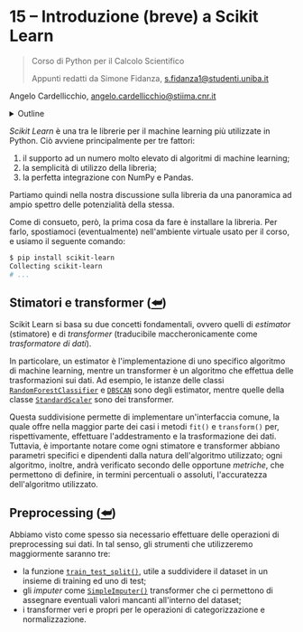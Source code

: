 # 15 – Introduzione (breve) a Scikit Learn

> Corso di Python per il Calcolo Scientifico
>
> Appunti redatti da Simone Fidanza, s.fidanza1@studenti.uniba.it

Angelo Cardellicchio, angelo.cardellicchio@stiima.cnr.it

<details>
    <summary>Outline</summary>

<a name="top"></a>

<!-- TOC -->

1. [15 – Introduzione (breve) a Scikit Learn](#15--introduzione-breve-a-scikit-learn)
   1. [Stimatori e transformer (⮨)](#stimatori-e-transformer-)
   2. [Preprocessing (⮨)](#preprocessing-)

<!-- /TOC -->

</details>

_Scikit Learn_ è una tra le librerie per il machine learning più utilizzate in
Python. Ciò avviene principalmente per tre fattori:

1. il supporto ad un numero molto elevato di algoritmi di machine learning;
2. la semplicità di utilizzo della libreria;
3. la perfetta integrazione con NumPy e Pandas.

Partiamo quindi nella nostra discussione sulla libreria da una panoramica ad
ampio spettro delle potenzialità della stessa.

Come di consueto, però, la prima cosa da fare è installare la libreria. Per
farlo, spostiamoci (eventualmente) nell'ambiente virtuale usato per il corso,
e usiamo il seguente comando:

```sh
$ pip install scikit-learn
Collecting scikit-learn
# ...
```

## Stimatori e transformer ([⮨](#top))

Scikit Learn si basa su due concetti fondamentali, ovvero quelli di _estimator_
(stimatore) e di _transformer_ (traducibile maccheronicamente come
_trasformatore di dati_).

In particolare, un estimator è l'implementazione di uno specifico algoritmo di
machine learning, mentre un transformer è un algoritmo che effettua delle
trasformazioni sui dati. Ad esempio, le istanze delle classi [`RandomForestClassifier`](https://scikit-learn.org/stable/modules/generated/sklearn.ensemble.RandomForestClassifier.html)
e [`DBSCAN`](http://scikit-learn.org/stable/modules/generated/sklearn.cluster.DBSCAN.html)
sono degli estimator, mentre quelle della classe [`StandardScaler`](http://scikit-learn.org/stable/modules/generated/sklearn.preprocessing.StandardScaler.html)
sono dei transformer.

Questa suddivisione permette di implementare un'interfaccia comune, la quale
offre nella maggior parte dei casi i metodi `fit()` e `transform()` per,
rispettivamente, effettuare l'addestramento e la trasformazione dei dati.
Tuttavia, è importante notare come ogni stimatore e transformer abbiano
parametri specifici e dipendenti dalla natura dell'algoritmo utilizzato; ogni
algoritmo, inoltre, andrà verificato secondo delle opportune _metriche_, che
permettono di definire, in termini percentuali o assoluti, l'accuratezza
dell'algoritmo utilizzato.

## Preprocessing ([⮨](#top))

Abbiamo visto come spesso sia necessario effettuare delle operazioni di
preprocessing sui dati. In tal senso, gli strumenti che utilizzeremo
maggiormente saranno tre:

- la funzione [`train_test_split()`](http://scikit-learn.org/stable/modules/generated/sklearn.model_selection.train_test_split.html),
  utile a suddividere il dataset in un insieme di training ed uno di test;
- gli _imputer_ come [`SimpleImputer()`](https://scikit-learn.org/stable/modules/generated/sklearn.impute.SimpleImputer.html)
  transformer che ci permettono di assegnare eventuali valori mancanti
  all'interno del dataset;
- i transformer veri e propri per le operazioni di categorizzazione e
  normalizzazione.
